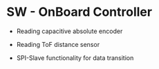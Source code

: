 # SW - OnBoard Controller

- Reading capacitive absolute encoder
- Reading ToF distance sensor

- SPI-Slave functionality for data transition

